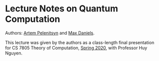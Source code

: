 # Lecture Notes on Quantum Computation

Authors: [Artem Pelenitsyn]() and [Max Daniels](). 

This lecture was given by the authors as a class-length final presentation for CS 7805 Theory of Computation, [Spring 2020](), with Professor Huy Nguyen. 

